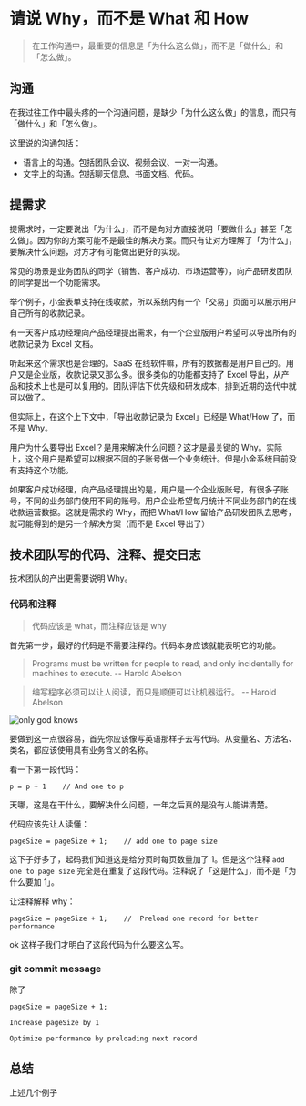 # 请说 Why，而不是 What 和 How

> 在工作沟通中，最重要的信息是「为什么这么做」，而不是「做什么」和「怎么做」。

## 沟通

在我过往工作中最头疼的一个沟通问题，是缺少「为什么这么做」的信息，而只有「做什么」和「怎么做」。

这里说的沟通包括：

* 语言上的沟通。包括团队会议、视频会议、一对一沟通。
* 文字上的沟通。包括聊天信息、书面文档、代码。

## 提需求

提需求时，一定要说出「为什么」，而不是向对方直接说明「要做什么」甚至「怎么做」。因为你的方案可能不是最佳的解决方案。而只有让对方理解了「为什么」，要解决什么问题，对方才有可能做出更好的实现。

常见的场景是业务团队的同学（销售、客户成功、市场运营等），向产品研发团队的同学提出一个功能需求。

举个例子，小金表单支持在线收款，所以系统内有一个「交易」页面可以展示用户自己所有的收款记录。

有一天客户成功经理向产品经理提出需求，有一个企业版用户希望可以导出所有的收款记录为 Excel 文档。

听起来这个需求也是合理的。SaaS 在线软件嘛，所有的数据都是用户自己的。用户又是企业版，收款记录又那么多。很多类似的功能都支持了 Excel 导出，从产品和技术上也是可以复用的。团队评估下优先级和研发成本，排到近期的迭代中就可以做了。

但实际上，在这个上下文中，「导出收款记录为 Excel」已经是 What/How 了，而不是 Why。

用户为什么要导出 Excel？是用来解决什么问题？这才是最关键的 Why。实际上，这个用户是希望可以根据不同的子账号做一个业务统计。但是小金系统目前没有支持这个功能。

如果客户成功经理，向产品经理提出的是，用户是一个企业版账号，有很多子账号，不同的业务部门使用不同的账号。用户企业希望每月统计不同业务部门的在线收款运营数据。这就是需求的 Why，而把 What/How 留给产品研发团队去思考，就可能得到的是另一个解决方案（而不是 Excel 导出了）

## 技术团队写的代码、注释、提交日志

技术团队的产出更需要说明 Why。

### 代码和注释

> 代码应该是 what，而注释应该是 why

首先第一步，最好的代码是不需要注释的。代码本身应该就能表明它的功能。

> Programs must be written for people to read, and only incidentally for machines to execute.    -- Harold Abelson

> 编写程序必须可以让人阅读，而只是顺便可以让机器运行。    -- Harold Abelson

![only god knows](../../images/posts/2023/0212/only-god-knows-comment.png)

要做到这一点很容易，首先你应该像写英语那样子去写代码。从变量名、方法名、类名，都应该使用具有业务含义的名称。

看一下第一段代码：

```
p = p + 1    // And one to p
```

天哪，这是在干什么，要解决什么问题，一年之后真的是没有人能讲清楚。

代码应该先让人读懂：

```
pageSize = pageSize + 1;    // add one to page size
```

这下子好多了，起码我们知道这是给分页时每页数量加了 1。但是这个注释 `add one to page size` 完全是在重复了这段代码。注释说了「这是什么」，而不是「为什么要加 1」。

让注释解释 why：

```
pageSize = pageSize + 1;    //  Preload one record for better performance
```

ok 这样子我们才明白了这段代码为什么要这么写。

### git commit message

除了

```
pageSize = pageSize + 1;
```

`Increase pageSize by 1`

`Optimize performance by preloading next record`

## 总结

上述几个例子
